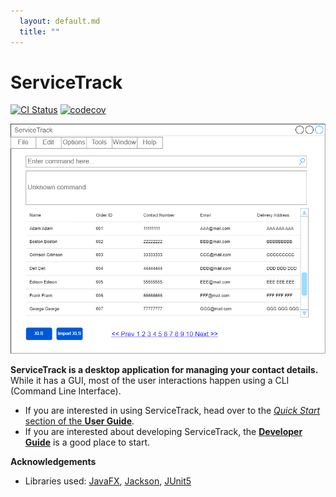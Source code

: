 ```yaml
---
  layout: default.md
  title: ""
---
```


# ServiceTrack

[![CI Status](https://github.com/se-edu/addressbook-level3/workflows/Java%20CI/badge.svg)](https://github.com/se-edu/addressbook-level3/actions)
[![codecov](https://codecov.io/gh/se-edu/addressbook-level3/branch/master/graph/badge.svg)](https://codecov.io/gh/se-edu/addressbook-level3)

![Ui](images/Ui.png)

**ServiceTrack is a desktop application for managing your contact details.** While it has a GUI, most of the user interactions happen using a CLI (Command Line Interface).

* If you are interested in using ServiceTrack, head over to the [_Quick Start_ section of the **User Guide**](UserGuide.html#quick-start).
* If you are interested about developing ServiceTrack, the [**Developer Guide**](DeveloperGuide.html) is a good place to start.


**Acknowledgements**

* Libraries used: [JavaFX](https://openjfx.io/), [Jackson](https://github.com/FasterXML/jackson), [JUnit5](https://github.com/junit-team/junit5)
